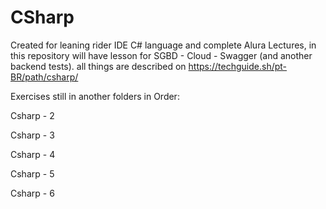 # CSharp
 Created for leaning rider IDE C# language and complete Alura Lectures, in this repository will have lesson for SGBD - Cloud - Swagger (and another backend tests). all things are described on https://techguide.sh/pt-BR/path/csharp/


Exercises still in another folders in Order:

 Csharp - 2

 Csharp - 3

 Csharp - 4

 Csharp - 5

 Csharp - 6
 
